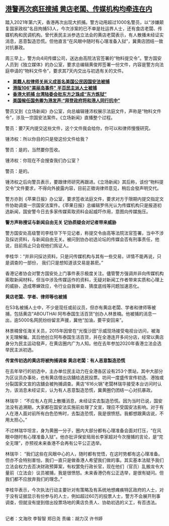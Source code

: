 <!--1609938360000-->
[港警再次疯狂搜捕   黄店老闆、传媒机构均牵连在内](https://www.rfa.org/mandarin/yataibaodao/ac-01062021080552.html)
------

<p>踏入2021年第六天，香港再次出现大抓捕。警方动用超过1000名警员，以“涉嫌颠复国家政权”名目拘捕53人，今次涉案的已不单是社运界人士，还有食店老闆、传媒机构和民调机构。曾代表民主派参选立法会的黄店老闆表示，有人散播未经证实消息，恶意製造恐慌。但他直言“在风眼中随时有心理准备入狱”，冀黄店团结一致对抗暴政。</p><p>周三早上，警方向4间传媒公司，送达由高院法官签署的“物料提交令”。警方国安人员到《独立媒体》的办公室，要求总编辑黄俊邦签署一份文件，内容是警方向法庭申请的“物料文件令”，要求其7天内交出与初选有关的文件。</p><p></p><ul><li><strong><a href="https://www.rfa.org/mandarin/Xinwen/wul0106e-01062021055201.html">美籍人权律师关尚义成首名美国公民因国安法被捕</a><br/></strong></li><li><strong><a href="https://www.rfa.org/mandarin/Xinwen/wul0106a-01052021230923.html">港版106"美丽岛事件" 半百民主派人士被捕</a></strong></li><li><strong><a href="https://www.rfa.org/mandarin/yataibaodao/gangtai/hcm-01062021042412.html">香港大抓捕 台湾陆委会批东方之珠成“东方炼狱”</a></strong></li><li><span style="font-weight: 400;"><a href="https://www.rfa.org/mandarin/Xinwen/wul0106b-01062021002714.html"><strong>美国候任国务卿为港发声:“拜登政府将和港人同行抗中”</strong></a></span></li></ul><p></p><p>警员又到《立场新闻》办公室，向总编辑锺沛权展示法庭文件，声称是“物料文件令”，涉及一宗国安法案件。《立场新闻》直播整个过程。</p><p>警员：要7天内提交这些文件，这个文件我会给你，你可以和律师慢慢研究。</p><p>锺沛权：所以你目的只是發这份文件给我？</p><p>警员：是的，当然要你签收。</p><p>锺沛权：你现在不会搜查我们办公室？</p><p>警员：是的。</p><p>锺沛权之后向警员表示，要跟律师研究再跟进。《立场新闻》其后称，该份“物料提交令”文件要求，不得向外披露内容，目前正徵询律师意见，稍后会發声明交代。</p><p>警方亦到《苹果日报》办公室，要求签收法庭文件，要求对方于限期内提交指定文件协助调查一宗国安法案件。《苹果日报》总编辑罗伟光认为传媒机构只是报道初选新闻，国安警今日去多家传媒索取资料会起威吓作用，意图向传媒施压。</p><p><strong>警方声称搜证与新闻自由无关 记协质疑会对记者带来威胁</strong></p><p>警方国安处高级警司李桂华下午见记者，称提交令由高等法院法官签署，当中不涉及採访资料，与新闻自由无关。被问到协办初选论坛的传媒会否有刑事责任，他说，目前爲止只会视他们爲证人。</p><p>李桂华：“并非问採访资料，只是问传媒机构与其有一些交易，详情不能再说，只是调查的一部份， 我们只是想知道该交易是甚麽。”</p><p>香港记者协会对警方国安处上门事件表示极度关注。儘管警方强调并非向传媒机构索取新闻材料，但当中涉及传媒运作的资料，无疑对新闻工作者带来实质和心理上的威胁，造成寒蝉效应，令行业自我审查、猜度底线等问题加速恶化。</p><p><strong>黄店老闆、学者、律师等也被捕</strong></p><p>在53名被捕人士中，不少是现任或前议员，但亦有黄店老闆、学者和律师等被捕，包括黄店“ABOUTHAI 阿布泰国生活百货”创办人林景楠。他被捕的消息一出，逾5000名网民纷纷留言声援，冀他“加油，要平安回来”。</p><p>林景楠曾任海关关员，2015年因曾在“光復沙田”示威现场接受电视台访问，被海关无理解僱。其后他创立阿布泰国生活百货，并在全港连开多间分店，经常以黄店身分为民主运动發声，在黄店圈内广为人知。他在去年参加2020年香港立法会选举民主派初选。</p><p><strong>传宣传初选的黄店将被拘捕调查 黄店老闆：有人恶意製造恐慌</strong></p><p>在去年举行的初选中，主办单位民主动力在全港各区设有253个票站，其中大部分为区议员办事处，也有黄店借出店舖给选民投票。坊间一度盛传宣传初选、港独或分裂国家文宣的店舖会被拘捕调查。黄店“616火锅”老闆林瑞华接受本台访问时认为，该消息未经证实，认为有人恶意製造恐慌，冀黄圈仍团结一心对抗暴政。</p><p>林瑞华： “不应有人在网上散播消息，未经证实去製造恐慌。因为当时已说，国安法没有追溯期，大家都在国安法实施前处理了文宣，理应不受国安法影响。对于有人在港人面对前所有白色恐怖时，去製造恐慌，我是很愤怒。我都想跟黄店说，不用太担心。”</p><p>不过林瑞华坦言，身为黄圈一分子，圈内大部分都有心理准备会面对打压，“在风眼中随时有心理准备入狱”。他亦批评保安局局长李家超对今次搜捕的言论，是“完全无理”，亦预视未来香港不会再有公平公正选举。</p><p>林瑞华： “我们这些在风眼中心的人，随时都有觉悟，在这时势都有这心理准备。但亦不会特别害怕，我们一直只是做香港人希望我们做的事。其实基本法赋予我们立法会权力去否决财政预算案，有权罢免行政长官，现在他们（官员）乱搬龙令大量前（立法会）议员被捕，我是很愤怒。未来香港仍有公正选举，是很有疑问。但我们都不应放弃我们的理念。”</p><p>李桂华表示，今次执法行动主要针对有策略及有系统地想瘫痪特区政府的人士，对于没有证据显示有份参与的人士，例如超过60万的投票人士，警方不会展开刑事调查，但就没有提到借出投票场地的黄店负责人、协助初选的义工，有否违法。</p><p><br/>记者：文海欣 李智智 郑日尧 责编：胡力汉 许书婷</p><p><br/><br/></p>
